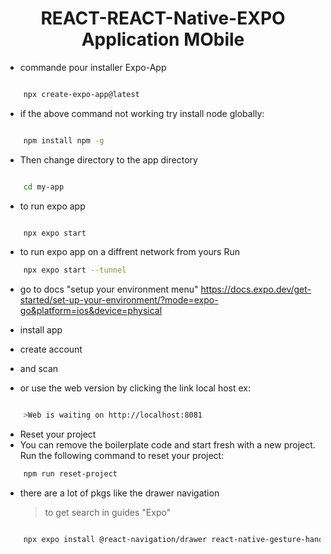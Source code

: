 <h1 align = center>REACT-REACT-Native-EXPO Application MObile</h1>

- commande pour installer Expo-App
```sh

    npx create-expo-app@latest

```

- if the above command not working try install node globally:

```sh

    npm install npm -g

```

- Then change directory to the app directory

```sh

    cd my-app

```

- to run expo app

```sh

    npx expo start

```

- to run expo app on a diffrent network from yours Run
```sh
    npx expo start --tunnel

```
  

- go to docs "setup your environment menu"
https://docs.expo.dev/get-started/set-up-your-environment/?mode=expo-go&platform=ios&device=physical

- install app 
- create account 
- and scan 

- or use the web version by clicking the link local host
ex:
```sh

    >Web is waiting on http://localhost:8081

```


- Reset your project
- You can remove the boilerplate code and start fresh with a new project. Run the following command to reset your project:

```sh
    npm run reset-project

```

- there are a lot of pkgs like the  drawer navigation
    >to get search in guides "Expo"
```sh

    npx expo install @react-navigation/drawer react-native-gesture-handler react-native-reanimated

```
